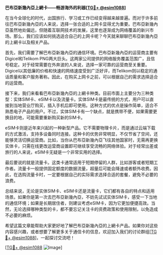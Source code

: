 **巴布亞新幾內亞上網卡——畅游海外的利器[[TG💪+ @esim1088](https://t.me/s/esim1088)]**

在当今全球化的时代，出国旅行、学习或工作已经变得越来越普遍。而对于许多前往巴布亞新幾內亞的人来说，选择一张合适的上网卡显得尤为重要。巴布亞新幾內亞虽然地处偏远，但随着互联网技术的发展，这里也逐渐成为网络覆盖的新兴市场。那么，我们应该如何挑选适合自己的上网卡呢？今天就来聊聊巴布亞新幾內亞的上網卡以及相关产品。

首先，我们需要了解巴布亞新幾內亞的通信环境。巴布亞新幾內亞的运营商主要有Digicel和Telikom PNG两大巨头。这两家公司提供的网络服务覆盖范围广，且信号稳定。对于经常需要在外奔波的人来说，选择一家可靠的运营商至关重要。Digicel以其低廉的价格和快速的网络速度受到广泛好评，而Telikom则以稳定的通话质量和客户服务著称。因此，在购买上网卡之前，可以根据自己的需求选择适合的运营商。

接下来，我们来看看巴布亞新幾內亞的上網卡种类。目前市面上主要分为三种类型：实体SIM卡、eSIM卡以及流量卡。实体SIM卡是最传统的方式，用户可以直接到当地营业厅购买，插入手机后即可使用。这种方式的优点是操作简单，适合不熟悉电子产品的用户。不过，实体SIM卡有一个缺点，就是携带不便，如果需要更换目的地，可能需要重新购买新的SIM卡。

eSIM卡则是近年来兴起的一种新型产品。它不需要物理卡片，而是通过云端下载的方式激活，支持多设备同时连接。这种卡的优势非常明显，不仅节省了空间，还能够灵活切换运营商。比如，当你从巴布亞新幾內亞飞往其他国家时，无需再更换实体卡，只需在线更改运营商设置即可继续享受流畅的网络体验。对于经常出差或旅行的人来说，eSIM卡无疑是一个非常实用的选择。

最后要说的就是流量卡。这类卡通常适用于短期停留的人群，比如游客或者短期工作者。流量卡一般提供固定额度的数据流量，超量后可能会降速或者额外收费。因此，在选购流量卡时，一定要根据自己的实际需求选择合适的套餐，避免不必要的浪费。

总结来说，无论是实体SIM卡、eSIM卡还是流量卡，它们都有各自的特点和适用场景。如果你是第一次去巴布亞新幾內亞，不妨先试试实体SIM卡，感受一下当地的通信环境；如果是长期居住者，则建议考虑eSIM卡，因为它更加便捷高效。当然，无论选择哪种类型的卡，都不要忘记关注卡的资费政策和使用限制，以免造成不必要的麻烦。

希望这篇文章能帮助大家更好地了解巴布亞新幾內亞的上網卡产品。如果你对这些内容感兴趣，或者想要了解更多关于通信卡的信息，欢迎加入我们的讨论群组[[TG💪+ @esim1088](https://t.me/s/esim1088)]，一起探讨交流吧！

[[TG💪+ @esim1088](https://t.me/s/esim1088) ![Image](https://i.postimg.cc/4NQfJmqS/Snipaste-2025-05-13-00-14-12.png)]